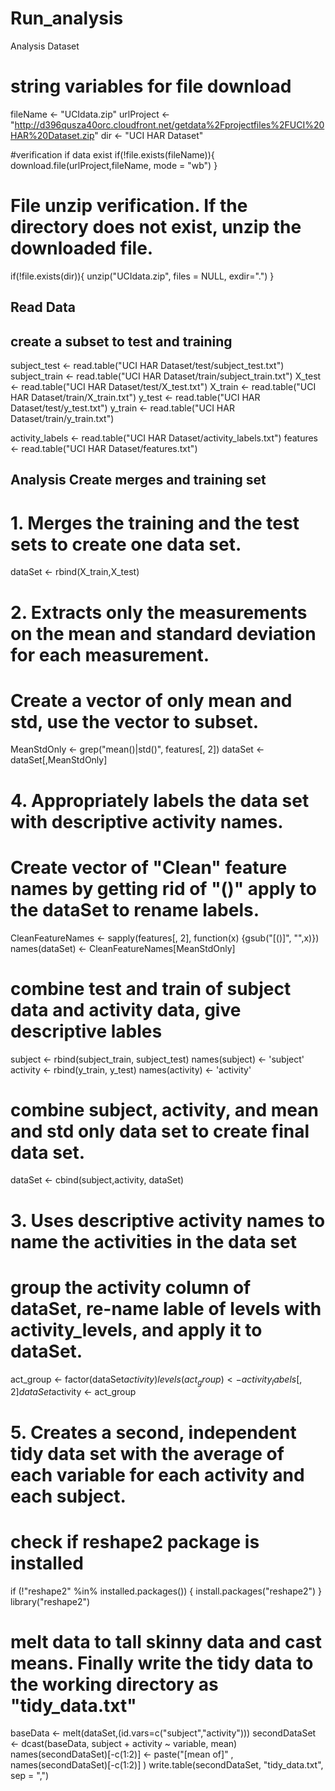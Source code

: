 # Run_analysis
Analysis Dataset 
## 

# string variables for file download
fileName <- "UCIdata.zip"
urlProject <- "http://d396qusza40orc.cloudfront.net/getdata%2Fprojectfiles%2FUCI%20HAR%20Dataset.zip"
dir <- "UCI HAR Dataset"

#verification if data exist
if(!file.exists(fileName)){
  download.file(urlProject,fileName, mode = "wb") 
}

# File unzip verification. If the directory does not exist, unzip the downloaded file.
if(!file.exists(dir)){
  unzip("UCIdata.zip", files = NULL, exdir=".")
}


## Read Data
## create a subset to test and training

subject_test <- read.table("UCI HAR Dataset/test/subject_test.txt")
subject_train <- read.table("UCI HAR Dataset/train/subject_train.txt")
X_test <- read.table("UCI HAR Dataset/test/X_test.txt")
X_train <- read.table("UCI HAR Dataset/train/X_train.txt")
y_test <- read.table("UCI HAR Dataset/test/y_test.txt")
y_train <- read.table("UCI HAR Dataset/train/y_train.txt")


activity_labels <- read.table("UCI HAR Dataset/activity_labels.txt")
features <- read.table("UCI HAR Dataset/features.txt")  

## Analysis Create merges and training set
# 1. Merges the training and the test sets to create one data set.
dataSet <- rbind(X_train,X_test)

# 2. Extracts only the measurements on the mean and standard deviation for each measurement. 
# Create a vector of only mean and std, use the vector to subset.
MeanStdOnly <- grep("mean()|std()", features[, 2]) 
dataSet <- dataSet[,MeanStdOnly]


# 4. Appropriately labels the data set with descriptive activity names.
# Create vector of "Clean" feature names by getting rid of "()" apply to the dataSet to rename labels.
CleanFeatureNames <- sapply(features[, 2], function(x) {gsub("[()]", "",x)})
names(dataSet) <- CleanFeatureNames[MeanStdOnly]

# combine test and train of subject data and activity data, give descriptive lables
subject <- rbind(subject_train, subject_test)
names(subject) <- 'subject'
activity <- rbind(y_train, y_test)
names(activity) <- 'activity'

# combine subject, activity, and mean and std only data set to create final data set.
dataSet <- cbind(subject,activity, dataSet)


# 3. Uses descriptive activity names to name the activities in the data set
# group the activity column of dataSet, re-name lable of levels with activity_levels, and apply it to dataSet.
act_group <- factor(dataSet$activity)
levels(act_group) <- activity_labels[,2]
dataSet$activity <- act_group


# 5. Creates a second, independent tidy data set with the average of each variable for each activity and each subject. 

# check if reshape2 package is installed
if (!"reshape2" %in% installed.packages()) {
  install.packages("reshape2")
}
library("reshape2")

# melt data to tall skinny data and cast means. Finally write the tidy data to the working directory as "tidy_data.txt"
baseData <- melt(dataSet,(id.vars=c("subject","activity")))
secondDataSet <- dcast(baseData, subject + activity ~ variable, mean)
names(secondDataSet)[-c(1:2)] <- paste("[mean of]" , names(secondDataSet)[-c(1:2)] )
write.table(secondDataSet, "tidy_data.txt", sep = ",")
